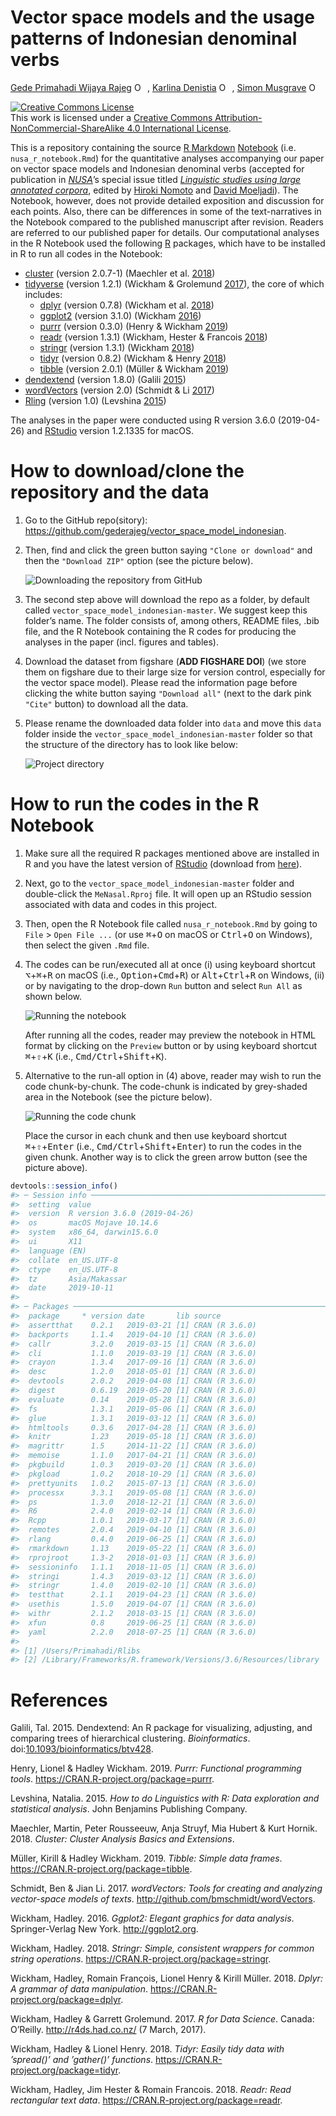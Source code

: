 Vector space models and the usage patterns of Indonesian denominal verbs
================
[Gede Primahadi Wijaya
Rajeg](https://figshare.com/authors/Gede_Primahadi_Wijaya_Rajeg/1234749)
<a itemprop="sameAs" content="https://orcid.org/0000-0002-2047-8621" href="https://orcid.org/0000-0002-2047-8621" target="orcid.widget" rel="noopener noreferrer" style="vertical-align:top;"><img src="https://orcid.org/sites/default/files/images/orcid_16x16.png" style="width:1em;margin-right:.5em;" alt="ORCID iD icon"></a>,
[Karlina Denistia](http://uni-tuebingen.academia.edu/karlinadenistia)
<a itemprop="sameAs" content="http://orcid.org/0000-0002-1060-3548" href="http://orcid.org/0000-0002-1060-3548" target="orcid.widget" rel="noopener noreferrer" style="vertical-align:top;"><img src="https://orcid.org/sites/default/files/images/orcid_16x16.png" style="width:1em;margin-right:.5em;" alt="ORCID iD icon"></a>,
[Simon Musgrave](http://profiles.arts.monash.edu.au/simon-musgrave/)
<a itemprop="sameAs" content="https://orcid.org/0000-0003-3237-9943" href="https://orcid.org/0000-0003-3237-9943" target="orcid.widget" rel="noopener noreferrer" style="vertical-align:top;"><img src="https://orcid.org/sites/default/files/images/orcid_16x16.png" style="width:1em;margin-right:.5em;" alt="ORCID iD icon"></a>

<!-- README.md is generated from README.Rmd. Please edit that file -->

<a rel="license" href="http://creativecommons.org/licenses/by-nc-sa/4.0/"><img alt="Creative Commons License" style="border-width:0" src="https://i.creativecommons.org/l/by-nc-sa/4.0/88x31.png" /></a><br />This
work is licensed under a
<a rel="license" href="http://creativecommons.org/licenses/by-nc-sa/4.0/">Creative
Commons Attribution-NonCommercial-ShareAlike 4.0 International
License</a>.

This is a repository containing the source [R
Markdown](http://rmarkdown.rstudio.com)
[Notebook](https://bookdown.org/yihui/rmarkdown/notebook.html) (i.e.
`nusa_r_notebook.Rmd`) for the quantitative analyses accompanying our
paper on vector space models and Indonesian denominal verbs (accepted
for publication in
[*NUSA*](http://www.aa.tufs.ac.jp/en/publications/nusa)’s special issue
titled [*Linguistic studies using large annotated
corpora*](https://malindo.aa-ken.jp/call67.html), edited by [Hiroki
Nomoto](http://www.tufs.ac.jp/ts/personal/nomoto/) and [David
Moeljadi](http://compling.hss.ntu.edu.sg/who/david/)). The Notebook,
however, does not provide detailed exposition and discussion for each
points. Also, there can be differences in some of the text-narratives in
the Notebook compared to the published manuscript after revision.
Readers are referred to our published paper for details. Our
computational analyses in the R Notebook used the following
[R](https://www.r-project.org) packages, which have to be installed in R
to run all codes in the
    Notebook:

  - [cluster](https://cran.r-project.org/web/packages/cluster/index.html)
    (version 2.0.7-1) (Maechler et al.
    [2018](#ref-maechler_cluster_2018))
  - [tidyverse](https://www.tidyverse.org) (version 1.2.1) (Wickham &
    Grolemund [2017](#ref-wickham_r_2017)), the core of which includes:
      - [dplyr](https://dplyr.tidyverse.org) (version 0.7.8) (Wickham et
        al. [2018](#ref-wickham_dplyr_2018))
      - [ggplot2](https://ggplot2.tidyverse.org) (version 3.1.0)
        (Wickham [2016](#ref-wickham_ggplot2_2016))
      - [purrr](https://purrr.tidyverse.org) (version 0.3.0) (Henry &
        Wickham [2019](#ref-henry_purrr_2019))
      - [readr](https://readr.tidyverse.org) (version 1.3.1) (Wickham,
        Hester & Francois [2018](#ref-wickham_readr_2018))
      - [stringr](https://stringr.tidyverse.org) (version 1.3.1)
        (Wickham [2018](#ref-wickham_stringr_2018))
      - [tidyr](https://tidyr.tidyverse.org) (version 0.8.2) (Wickham &
        Henry [2018](#ref-wickham_tidyr_2018))
      - [tibble](https://tibble.tidyverse.org) (version 2.0.1) (Müller &
        Wickham
    [2019](#ref-muller_tibble_2019))
  - [dendextend](https://cran.r-project.org/web/packages/dendextend/index.html)
    (version 1.8.0) (Galili [2015](#ref-galili_dendextend_2015))
  - [wordVectors](https://github.com/bmschmidt/wordVectors) (version
    2.0) (Schmidt & Li [2017](#ref-schmidt_wordvectors_2017))
  - [Rling](https://benjamins.com/sites/z.195/content/package.html)
    (version 1.0) (Levshina [2015](#ref-levshina_how_2015))

The analyses in the paper were conducted using R version 3.6.0
(2019-04-26) and [RStudio](https://www.rstudio.com) version 1.2.1335 for
macOS.

# How to download/clone the repository and the data

1.  Go to the GitHub repo(sitory):
    <https://github.com/gederajeg/vector_space_model_indonesian>.

2.  Then, find and click the green button saying `"Clone or download"`
    and then the `"Download ZIP"` option (see the picture below).
    
    ![Downloading the repository from GitHub](gh_tuts_1_clone.png)

3.  The second step above will download the repo as a folder, by default
    called `vector_space_model_indonesian-master`. We suggest keep this
    folder’s name. The folder consists of, among others, README files,
    .bib file, and the R Notebook containing the R codes for producing
    the analyses in the paper (incl. figures and tables).

4.  Download the dataset from figshare (**ADD FIGSHARE DOI**) (we store
    them on figshare due to their large size for version control,
    especially for the vector space model). Please read the information
    page before clicking the white button saying `"Download all"` (next
    to the dark pink `"Cite"` button) to download all the data.

5.  Please rename the downloaded data folder into `data` and move this
    `data` folder inside the `vector_space_model_indonesian-master`
    folder so that the structure of the directory has to look like
    below:
    
    ![Project directory](gh_tuts_4_project_directory.png)

# How to run the codes in the R Notebook

1.  Make sure all the required R packages mentioned above are installed
    in R and you have the latest version of
    [RStudio](https://www.rstudio.com) (download from
    [here](https://www.rstudio.com/products/rstudio/download/)).

2.  Next, go to the `vector_space_model_indonesian-master` folder and
    double-click the `MeNasal.Rproj` file. It will open up an RStudio
    session associated with data and codes in this project.

3.  Then, open the R Notebook file called `nusa_r_notebook.Rmd` by going
    to `File` \> `Open File ...` (or use <kbd>⌘</kbd>+<kbd>O</kbd> on
    macOS or <kbd>Ctrl</kbd>+<kbd>O</kbd> on Windows), then select the
    given `.Rmd` file.

4.  The codes can be run/executed all at once (i) using keyboard
    shortcut <kbd>⌥</kbd>+<kbd>⌘</kbd>+<kbd>R</kbd> on macOS (i.e.,
    <kbd>Option</kbd>+<kbd>Cmd</kbd>+<kbd>R</kbd>) or
    <kbd>Alt</kbd>+<kbd>Ctrl</kbd>+<kbd>R</kbd> on Windows, (ii) or by
    navigating to the drop-down `Run` button and select `Run All` as
    shown below.
    
    ![Running the notebook](gh_tuts_2_run_notebook.png)
    
    After running all the codes, reader may preview the notebook in HTML
    format by clicking on the `Preview` button or by using keyboard
    shortcut <kbd>⌘</kbd>+<kbd>⇧</kbd>+<kbd>K</kbd> (i.e.,
    <kbd>Cmd/Ctrl</kbd>+<kbd>Shift</kbd>+<kbd>K</kbd>).

5.  Alternative to the run-all option in (4) above, reader may wish to
    run the code chunk-by-chunk. The code-chunk is indicated by
    grey-shaded area in the Notebook (see the picture below).
    
    ![Running the code chunk](gh_tuts_3_run_nbook_chunk.png)
    
    Place the cursor in each chunk and then use keyboard shortcut
    <kbd>⌘</kbd>+<kbd>⇧</kbd>+<kbd>Enter</kbd> (i.e.,
    <kbd>Cmd/Ctrl</kbd>+<kbd>Shift</kbd>+<kbd>Enter</kbd>) to run the
    codes in the given chunk. Another way is to click the green arrow
    button (see the picture above).

<!-- end list -->

``` r
devtools::session_info()
#> ─ Session info ──────────────────────────────────────────────────────────
#>  setting  value                       
#>  version  R version 3.6.0 (2019-04-26)
#>  os       macOS Mojave 10.14.6        
#>  system   x86_64, darwin15.6.0        
#>  ui       X11                         
#>  language (EN)                        
#>  collate  en_US.UTF-8                 
#>  ctype    en_US.UTF-8                 
#>  tz       Asia/Makassar               
#>  date     2019-10-11                  
#> 
#> ─ Packages ──────────────────────────────────────────────────────────────
#>  package     * version date       lib source        
#>  assertthat    0.2.1   2019-03-21 [1] CRAN (R 3.6.0)
#>  backports     1.1.4   2019-04-10 [1] CRAN (R 3.6.0)
#>  callr         3.2.0   2019-03-15 [1] CRAN (R 3.6.0)
#>  cli           1.1.0   2019-03-19 [1] CRAN (R 3.6.0)
#>  crayon        1.3.4   2017-09-16 [1] CRAN (R 3.6.0)
#>  desc          1.2.0   2018-05-01 [1] CRAN (R 3.6.0)
#>  devtools      2.0.2   2019-04-08 [1] CRAN (R 3.6.0)
#>  digest        0.6.19  2019-05-20 [1] CRAN (R 3.6.0)
#>  evaluate      0.14    2019-05-28 [1] CRAN (R 3.6.0)
#>  fs            1.3.1   2019-05-06 [1] CRAN (R 3.6.0)
#>  glue          1.3.1   2019-03-12 [1] CRAN (R 3.6.0)
#>  htmltools     0.3.6   2017-04-28 [1] CRAN (R 3.6.0)
#>  knitr         1.23    2019-05-18 [1] CRAN (R 3.6.0)
#>  magrittr      1.5     2014-11-22 [1] CRAN (R 3.6.0)
#>  memoise       1.1.0   2017-04-21 [1] CRAN (R 3.6.0)
#>  pkgbuild      1.0.3   2019-03-20 [1] CRAN (R 3.6.0)
#>  pkgload       1.0.2   2018-10-29 [1] CRAN (R 3.6.0)
#>  prettyunits   1.0.2   2015-07-13 [1] CRAN (R 3.6.0)
#>  processx      3.3.1   2019-05-08 [1] CRAN (R 3.6.0)
#>  ps            1.3.0   2018-12-21 [1] CRAN (R 3.6.0)
#>  R6            2.4.0   2019-02-14 [1] CRAN (R 3.6.0)
#>  Rcpp          1.0.1   2019-03-17 [1] CRAN (R 3.6.0)
#>  remotes       2.0.4   2019-04-10 [1] CRAN (R 3.6.0)
#>  rlang         0.4.0   2019-06-25 [1] CRAN (R 3.6.0)
#>  rmarkdown     1.13    2019-05-22 [1] CRAN (R 3.6.0)
#>  rprojroot     1.3-2   2018-01-03 [1] CRAN (R 3.6.0)
#>  sessioninfo   1.1.1   2018-11-05 [1] CRAN (R 3.6.0)
#>  stringi       1.4.3   2019-03-12 [1] CRAN (R 3.6.0)
#>  stringr       1.4.0   2019-02-10 [1] CRAN (R 3.6.0)
#>  testthat      2.1.1   2019-04-23 [1] CRAN (R 3.6.0)
#>  usethis       1.5.0   2019-04-07 [1] CRAN (R 3.6.0)
#>  withr         2.1.2   2018-03-15 [1] CRAN (R 3.6.0)
#>  xfun          0.8     2019-06-25 [1] CRAN (R 3.6.0)
#>  yaml          2.2.0   2018-07-25 [1] CRAN (R 3.6.0)
#> 
#> [1] /Users/Primahadi/Rlibs
#> [2] /Library/Frameworks/R.framework/Versions/3.6/Resources/library
```

# References

<div id="refs" class="references">

<div id="ref-galili_dendextend_2015">

Galili, Tal. 2015. Dendextend: An R package for visualizing, adjusting,
and comparing trees of hierarchical clustering. *Bioinformatics*.
doi:[10.1093/bioinformatics/btv428](https://doi.org/10.1093/bioinformatics/btv428).

</div>

<div id="ref-henry_purrr_2019">

Henry, Lionel & Hadley Wickham. 2019. *Purrr: Functional programming
tools*. <https://CRAN.R-project.org/package=purrr>.

</div>

<div id="ref-levshina_how_2015">

Levshina, Natalia. 2015. *How to do Linguistics with R: Data exploration
and statistical analysis*. John Benjamins Publishing Company.

</div>

<div id="ref-maechler_cluster_2018">

Maechler, Martin, Peter Rousseeuw, Anja Struyf, Mia Hubert & Kurt
Hornik. 2018. *Cluster: Cluster Analysis Basics and Extensions*.

</div>

<div id="ref-muller_tibble_2019">

Müller, Kirill & Hadley Wickham. 2019. *Tibble: Simple data frames*.
<https://CRAN.R-project.org/package=tibble>.

</div>

<div id="ref-schmidt_wordvectors_2017">

Schmidt, Ben & Jian Li. 2017. *wordVectors: Tools for creating and
analyzing vector-space models of texts*.
<http://github.com/bmschmidt/wordVectors>.

</div>

<div id="ref-wickham_ggplot2_2016">

Wickham, Hadley. 2016. *Ggplot2: Elegant graphics for data analysis*.
Springer-Verlag New York. <http://ggplot2.org>.

</div>

<div id="ref-wickham_stringr_2018">

Wickham, Hadley. 2018. *Stringr: Simple, consistent wrappers for common
string operations*. <https://CRAN.R-project.org/package=stringr>.

</div>

<div id="ref-wickham_dplyr_2018">

Wickham, Hadley, Romain François, Lionel Henry & Kirill Müller. 2018.
*Dplyr: A grammar of data manipulation*.
<https://CRAN.R-project.org/package=dplyr>.

</div>

<div id="ref-wickham_r_2017">

Wickham, Hadley & Garrett Grolemund. 2017. *R for Data Science*. Canada:
O’Reilly. <http://r4ds.had.co.nz/> (7 March, 2017).

</div>

<div id="ref-wickham_tidyr_2018">

Wickham, Hadley & Lionel Henry. 2018. *Tidyr: Easily tidy data with
’spread()’ and ’gather()’ functions*.
<https://CRAN.R-project.org/package=tidyr>.

</div>

<div id="ref-wickham_readr_2018">

Wickham, Hadley, Jim Hester & Romain Francois. 2018. *Readr: Read
rectangular text data*. <https://CRAN.R-project.org/package=readr>.

</div>

</div>
